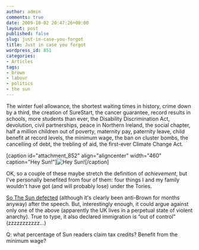 ```yaml
---
author: admin
comments: true
date: 2009-10-02 20:47:26+00:00
layout: post
published: false
slug: just-in-case-you-forgot
title: Just in case you forgot
wordpress_id: 851
categories:
- Articles
tags:
- brown
- labour
- politics
- the sun
---
```


The winter fuel allowance, the shortest waiting times in history, crime down by a third, the creation of SureStart, the cancer guarantee, record results in schools, more students than ever, the Disability Discrimination Act, devolution, civil partnerships, peace in Northern Ireland, the social chapter, half a million children out of poverty, maternity pay, paternity leave, child benefit at record levels, the minimum wage, the ban on cluster bombs, the cancelling of debt, the trebling of aid, the first-ever Climate Change Act.

[caption id="attachment_852" align="aligncenter" width="460" caption="Hey Sun!"]![Hey Sun!](http://leonpaternoster.com/wp-content/uploads/2009/10/brown.jpg)[/caption]

OK, so a couple of these maybe stretch the definition of _achievement_, but I've personally benefited from four of them: four things I and my family wouldn't have got (and will probably lose) under the Tories.

[So The Sun defected](http://www.thesun.co.uk/sol/homepage/news/2663454/Labour-upset-at-The-Sun-after-newspaper-withdraws-support.html) (although it's clearly been anti-Brown for months anyway) after the speech. But, interestingly enough, it could argue against only one of the above (apparently the UK lives in a perpetual state of violent anarchy). True to type, it also declared immigration is “out of control” (zzzzzzzzzzz…)

Q: what percentage of Sun readers claim tax credits? Benefit from the minimum wage?
